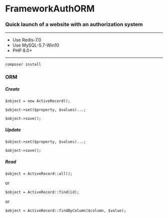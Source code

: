 # FrameworkAuthORM
### Quick launch of a website with an authorization system

_______
* Use Redis-7.0
* Use MySQL-5.7-Win10
* PHP 8.0+
_______

```
composer install
```

### ORM

##### Create

```
$object = new ActiveRecord();
```
```
$object->set($property, $values)...;
```
```
$object->save();
```

##### Update

```
$object->set($property, $values)...;
```
```
$object->save();
```

##### Read

```
$object = ActiveRecord::all();
```
or
```
$object = ActiveRecord::find(id);
```
or
```
$object = ActiveRecord::findByColumn($column, $value);
```
